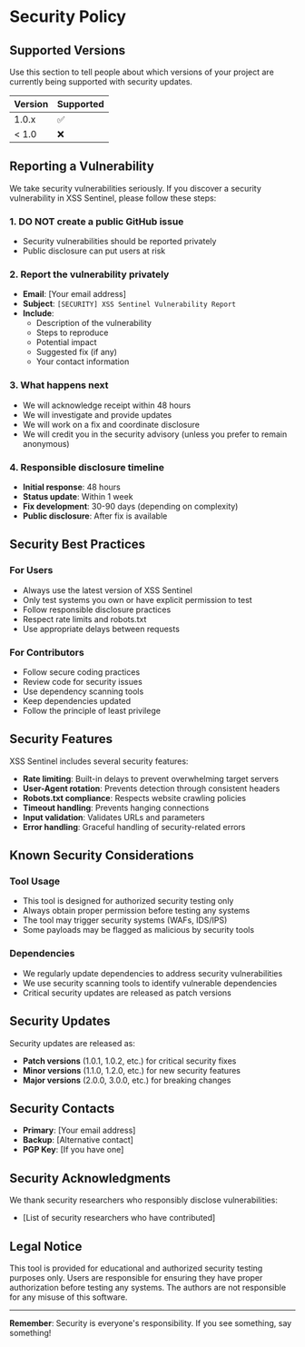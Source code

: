 # Security Policy

## Supported Versions

Use this section to tell people about which versions of your project are currently being supported with security updates.

| Version | Supported          |
| ------- | ------------------ |
| 1.0.x   | :white_check_mark: |
| < 1.0   | :x:                |

## Reporting a Vulnerability

We take security vulnerabilities seriously. If you discover a security vulnerability in XSS Sentinel, please follow these steps:

### 1. **DO NOT** create a public GitHub issue
- Security vulnerabilities should be reported privately
- Public disclosure can put users at risk

### 2. Report the vulnerability privately
- **Email**: [Your email address]
- **Subject**: `[SECURITY] XSS Sentinel Vulnerability Report`
- **Include**:
  - Description of the vulnerability
  - Steps to reproduce
  - Potential impact
  - Suggested fix (if any)
  - Your contact information

### 3. What happens next
- We will acknowledge receipt within 48 hours
- We will investigate and provide updates
- We will work on a fix and coordinate disclosure
- We will credit you in the security advisory (unless you prefer to remain anonymous)

### 4. Responsible disclosure timeline
- **Initial response**: 48 hours
- **Status update**: Within 1 week
- **Fix development**: 30-90 days (depending on complexity)
- **Public disclosure**: After fix is available

## Security Best Practices

### For Users
- Always use the latest version of XSS Sentinel
- Only test systems you own or have explicit permission to test
- Follow responsible disclosure practices
- Respect rate limits and robots.txt
- Use appropriate delays between requests

### For Contributors
- Follow secure coding practices
- Review code for security issues
- Use dependency scanning tools
- Keep dependencies updated
- Follow the principle of least privilege

## Security Features

XSS Sentinel includes several security features:

- **Rate limiting**: Built-in delays to prevent overwhelming target servers
- **User-Agent rotation**: Prevents detection through consistent headers
- **Robots.txt compliance**: Respects website crawling policies
- **Timeout handling**: Prevents hanging connections
- **Input validation**: Validates URLs and parameters
- **Error handling**: Graceful handling of security-related errors

## Known Security Considerations

### Tool Usage
- This tool is designed for authorized security testing only
- Always obtain proper permission before testing any systems
- The tool may trigger security systems (WAFs, IDS/IPS)
- Some payloads may be flagged as malicious by security tools

### Dependencies
- We regularly update dependencies to address security vulnerabilities
- We use security scanning tools to identify vulnerable dependencies
- Critical security updates are released as patch versions

## Security Updates

Security updates are released as:
- **Patch versions** (1.0.1, 1.0.2, etc.) for critical security fixes
- **Minor versions** (1.1.0, 1.2.0, etc.) for new security features
- **Major versions** (2.0.0, 3.0.0, etc.) for breaking changes

## Security Contacts

- **Primary**: [Your email address]
- **Backup**: [Alternative contact]
- **PGP Key**: [If you have one]

## Security Acknowledgments

We thank security researchers who responsibly disclose vulnerabilities:

- [List of security researchers who have contributed]

## Legal Notice

This tool is provided for educational and authorized security testing purposes only. Users are responsible for ensuring they have proper authorization before testing any systems. The authors are not responsible for any misuse of this software.

---

**Remember**: Security is everyone's responsibility. If you see something, say something! 